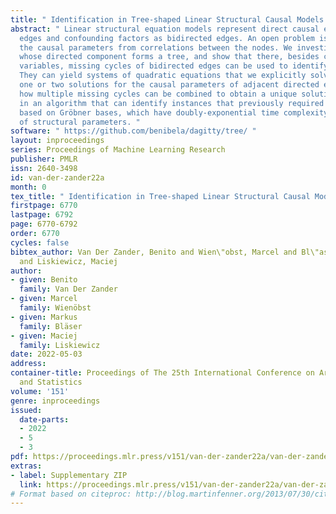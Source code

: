 ```yaml
---
title: " Identification in Tree-shaped Linear Structural Causal Models "
abstract: " Linear structural equation models represent direct causal effects as directed
  edges and confounding factors as bidirected edges. An open problem is to identify
  the causal parameters from correlations between the nodes. We investigate models,
  whose directed component forms a tree, and show that there, besides classical instrumental
  variables, missing cycles of bidirected edges can be used to identify the model.
  They can yield systems of quadratic equations that we explicitly solve to obtain
  one or two solutions for the causal parameters of adjacent directed edges. We show
  how multiple missing cycles can be combined to obtain a unique solution. This results
  in an algorithm that can identify instances that previously required approaches
  based on Gröbner bases, which have doubly-exponential time complexity in the number
  of structural parameters. "
software: " https://github.com/benibela/dagitty/tree/ "
layout: inproceedings
series: Proceedings of Machine Learning Research
publisher: PMLR
issn: 2640-3498
id: van-der-zander22a
month: 0
tex_title: " Identification in Tree-shaped Linear Structural Causal Models "
firstpage: 6770
lastpage: 6792
page: 6770-6792
order: 6770
cycles: false
bibtex_author: Van Der Zander, Benito and Wien\"obst, Marcel and Bl\"aser, Markus
  and Liskiewicz, Maciej
author:
- given: Benito
  family: Van Der Zander
- given: Marcel
  family: Wienöbst
- given: Markus
  family: Bläser
- given: Maciej
  family: Liskiewicz
date: 2022-05-03
address:
container-title: Proceedings of The 25th International Conference on Artificial Intelligence
  and Statistics
volume: '151'
genre: inproceedings
issued:
  date-parts:
  - 2022
  - 5
  - 3
pdf: https://proceedings.mlr.press/v151/van-der-zander22a/van-der-zander22a.pdf
extras:
- label: Supplementary ZIP
  link: https://proceedings.mlr.press/v151/van-der-zander22a/van-der-zander22a-supp.zip
# Format based on citeproc: http://blog.martinfenner.org/2013/07/30/citeproc-yaml-for-bibliographies/
---
```

